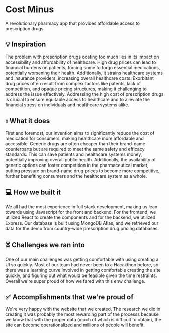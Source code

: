 # Cost Minus
A revolutionary pharmacy app that provides affordable access to prescription drugs.

## 💡 Inspiration
The problem with prescription drugs costing too much lies in its impact on accessibility and affordability of healthcare. High drug prices can lead to financial burdens on patients, forcing some to forgo essential medications, potentially worsening their health. Additionally, it strains healthcare systems and insurance providers, increasing overall healthcare costs. Exorbitant drug prices often result from complex factors like patents, lack of competition, and opaque pricing structures, making it challenging to address the issue effectively. Addressing the high cost of prescription drugs is crucial to ensure equitable access to healthcare and to alleviate the financial stress on individuals and healthcare systems alike.

## 💧 What it does
First and foremost, our invention aims to significantly reduce the cost of medication for consumers, making healthcare more affordable and accessible. Generic drugs are often cheaper than their brand-name counterparts but are required to meet the same safety and efficacy standards. This can save patients and healthcare systems money, potentially improving overall public health. Additionally, the availability of generic options can foster competition in the pharmaceutical market, putting pressure on brand-name drug prices to become more competitive, further benefiting consumers and the healthcare system as a whole.

## 💻 How we built it
We all had the most experience in full stack development, making us lean towards using Javascript for the front and backend. For the frontend, we utilized React to create the components and for the backend, we utilized Express. Our database is built using MongoDB Atlas, and we retrieved our data for the demo from country-wide prescription drug pricing databases.

## ⏳ Challenges we ran into
One of our main challenges was getting comfortable with using creating a UI so quickly. Most of our team had never been to a Hacakthon before, so there was a learning curve involved in getting comfortable creating the site quickly, and figuring out what would be feasible given the time restraints. Overall we're super proud of how we fared with this enw challenge.

## ✅ Accomplishments that we're proud of
We're very happy with the website that we created. The research we did in creating it was probably the most rewarding part of the processs because we know that with the proper data (much of which is difficult to obtain), the site can become operationalized and millions of people will benefit.
